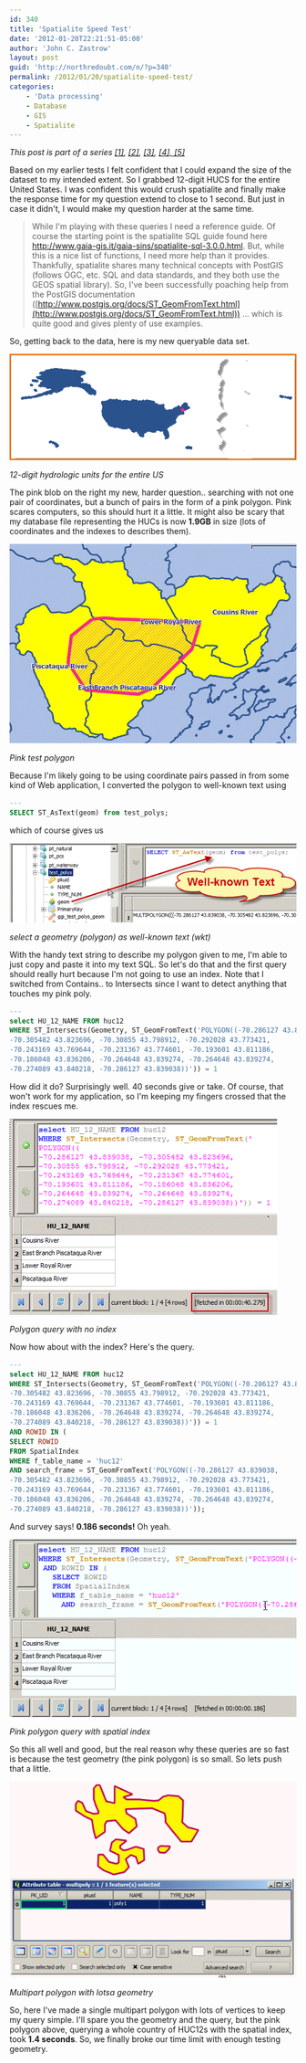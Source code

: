 ```yaml
---
id: 340
title: 'Spatialite Speed Test'
date: '2012-01-20T22:21:51-05:00'
author: 'John C. Zastrow'
layout: post
guid: 'http://northredoubt.com/n/?p=340'
permalink: /2012/01/20/spatialite-speed-test/
categories:
    - 'Data processing'
    - Database
    - GIS
    - Spatialite
---
```


*This post is part of a series [[1]](https://johnzastrow.github.io/2012/01/16/example-with-php-and-spatialite-part-1/ "Example with PHP and Spatialite, part 1"), [[2]](https://johnzastrow.github.io/2012/01/17/example-with-php-and-spatialite-part-2/ "Example with PHP and Spatialite, part 2"), [[3]](https://johnzastrow.github.io/2012/01/18/spatialite-and-spatial-indexes/ "Spatialite and Spatial Indexes"), [[4],](https://johnzastrow.github.io/2012/01/20/spatialite-speed-test/ "Spatialite Speed Test")[ [5]](https://johnzastrow.github.io/2012/01/27/of-file-sizes-and-nearest-neighbors/ "Of file sizes and nearest neighbors")[  ](https://johnzastrow.github.io/2012/01/20/spatialite-speed-test/ "Spatialite Speed Test")*

Based on my earlier tests I felt confident that I could expand the size of the dataset to my intended extent. So I grabbed 12-digit HUCS for the entire United States. I was confident this would crush spatialite and finally make the response time for my question extend to close to 1 second. But just in case it didn't, I would make my question harder at the same time.

> While I'm playing with these queries I need a reference guide. Of course the starting point is the spatialite SQL guide found here <http://www.gaia-gis.it/gaia-sins/spatialite-sql-3.0.0.html>. But, while this is a nice list of functions, I need more help than it provides. Thankfully, spatialite shares many technical concepts with PostGIS (follows OGC, etc. SQL and data standards, and they both use the GEOS spatial library). So, I've been successfully poaching help from the PostGIS documentation ([http://www.postgis.org/docs/ST_GeomFromText.html](http://www.postgis.org/docs/ST_GeomFromText.html)) … which is quite good and gives plenty of use examples.

So, getting back to the data, here is my new queryable data set.

 [![12-digit hydrologic units for the entire US](https://raw.githubusercontent.com/johnzastrow/johnzastrow.github.io/master/assets/uploads/2012/01/whole_country.png "12-digit hydrologic units for the entire US")](https://raw.githubusercontent.com/johnzastrow/johnzastrow.github.io/master/assets/uploads/2012/01/whole_country.png)
 <p><i> 

12-digit hydrologic units for the entire US
 </i></p> 


The pink blob on the right my new, harder question.. searching with not one pair of coordinates, but a bunch of pairs in the form of a pink polygon. Pink scares computers, so this should hurt it a little. It might also be scary that my database file representing the HUCs is now **1.9GB** in size (lots of coordinates and the indexes to describes them).

 [![Pink test polygon](https://raw.githubusercontent.com/johnzastrow/johnzastrow.github.io/master/assets/uploads/2012/01/example_poly.png "Pink test polygon")](https://raw.githubusercontent.com/johnzastrow/johnzastrow.github.io/master/assets/uploads/2012/01/example_poly.png)
 <p><i> 

Pink test polygon
 </i></p> 


Because I'm likely going to be using coordinate pairs passed in from some kind of Web application, I converted the polygon to well-known text using

```sql
--- 
SELECT ST_AsText(geom) from test_polys;
```

which of course gives us

 [![](https://raw.githubusercontent.com/johnzastrow/johnzastrow.github.io/master/assets/uploads/2012/01/selectwkt.png "select a geometry (polygon) as well-known text (wkt)")](https://raw.githubusercontent.com/johnzastrow/johnzastrow.github.io/master/assets/uploads/2012/01/selectwkt.png)
 <p><i> 

select a geometry (polygon) as well-known text (wkt)
 </i></p> 


With the handy text string to describe my polygon given to me, I'm able to just copy and paste it into my text SQL. So let's do that and the first query should really hurt because I'm not going to use an index. Note that I switched from Contains.. to Intersects since I want to detect anything that touches my pink poly.

```sql
--- 
select HU_12_NAME FROM huc12
WHERE ST_Intersects(Geometry, ST_GeomFromText('POLYGON((-70.286127 43.839038, 
-70.305482 43.823696, -70.30855 43.798912, -70.292028 43.773421, 
-70.243169 43.769644, -70.231367 43.774601, -70.193601 43.811186, 
-70.186048 43.836206, -70.264648 43.839274, -70.264648 43.839274, 
-70.274089 43.840218, -70.286127 43.839038))')) = 1
```

How did it do? Surprisingly well. 40 seconds give or take. Of course, that won't work for my application, so I'm keeping my fingers crossed that the index rescues me.

 [![Polygon query with no index](https://raw.githubusercontent.com/johnzastrow/johnzastrow.github.io/master/assets/uploads/2012/01/poly_no_index.png "Polygon query with no index")](https://raw.githubusercontent.com/johnzastrow/johnzastrow.github.io/master/assets/uploads/2012/01/poly_no_index.png)
 <p><i> 

Polygon query with no index
 </i></p> 


Now how about with the index? Here's the query.

```sql
--- 
select HU_12_NAME FROM huc12
WHERE ST_Intersects(Geometry, ST_GeomFromText('POLYGON((-70.286127 43.839038, 
-70.305482 43.823696, -70.30855 43.798912, -70.292028 43.773421, 
-70.243169 43.769644, -70.231367 43.774601, -70.193601 43.811186, 
-70.186048 43.836206, -70.264648 43.839274, -70.264648 43.839274, 
-70.274089 43.840218, -70.286127 43.839038))')) = 1
AND ROWID IN (
SELECT ROWID
FROM SpatialIndex
WHERE f_table_name = 'huc12'
AND search_frame = ST_GeomFromText('POLYGON((-70.286127 43.839038, 
-70.305482 43.823696, -70.30855 43.798912, -70.292028 43.773421, 
-70.243169 43.769644, -70.231367 43.774601, -70.193601 43.811186, 
-70.186048 43.836206, -70.264648 43.839274, -70.264648 43.839274, 
-70.274089 43.840218, -70.286127 43.839038))'));
```

And survey says! **0.186 seconds!** Oh yeah.

 [![Pink polygon query with spatial index](https://raw.githubusercontent.com/johnzastrow/johnzastrow.github.io/master/assets/uploads/2012/01/poly_with_index.png "Pink polygon query with spatial index")](https://raw.githubusercontent.com/johnzastrow/johnzastrow.github.io/master/assets/uploads/2012/01/poly_with_index.png)
 <p><i> 

Pink polygon query with spatial index
 </i></p> 


So this all well and good, but the real reason why these queries are so fast is because the test geometry (the pink polygon) is so small. So lets push that a little.

 [![Multipart polygon with lotsa geometry](https://raw.githubusercontent.com/johnzastrow/johnzastrow.github.io/master/assets/uploads/2012/01/lotsa_geometry.png "Multipart polygon with lotsa geometry")](https://raw.githubusercontent.com/johnzastrow/johnzastrow.github.io/master/assets/uploads/2012/01/lotsa_geometry.png)
 <p><i> 

Multipart polygon with lotsa geometry
 </i></p> 


So, here I've made a single multipart polygon with lots of vertices to keep my query simple. I'll spare you the geometry and the query, but the pink polygon above, querying a whole country of HUC12s with the spatial index, took **1.4 seconds**. So, we finally broke our time limit with enough testing geometry.
